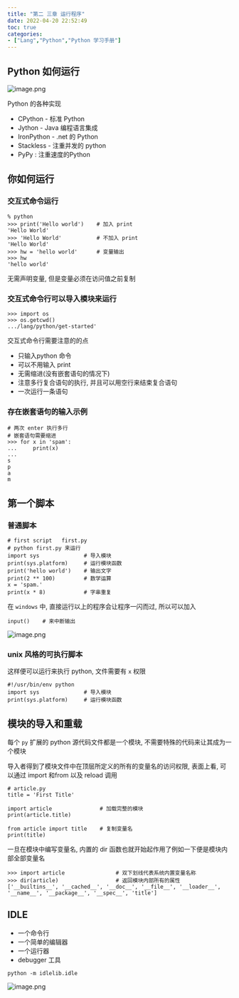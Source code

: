 ```yaml
---
title: "第二 三章 运行程序"
date: 2022-04-20 22:52:49
toc: true
categories:
- ["Lang","Python","Python 学习手册"]
---
```


<a name="f87a7220-57a9-4e03-bd8b-4d9e66eac4f1"></a>



## Python 如何运行
![image.png](https://file.wulicode.com/yuque/202208/04/23/2102tNApB4Zz.png?x-oss-process=image/resize,h_154)

Python 的各种实现

- CPython - 标准 Python
- Jython - Java 编程语言集成
- IronPython - .net 的 Python
- Stackless - 注重并发的 python
- PyPy : 注重速度的Python
<a name="c67d6bd0-944c-4440-8c1e-eabac075ecd9"></a>
## 你如何运行
<a name="39d30103-94db-4975-a129-aa2d198aa42b"></a>
### 交互式命令运行
```
% python
>>> print('Hello world')    # 加入 print
'Hello World'
>>> 'Hello World'           # 不加入 print
'Hello World'
>>> hw = 'hello world'      # 变量输出
>>> hw
'hello world'
```
无需声明变量, 但是变量必须在访问值之前复制
<a name="5b47f447-cac1-4aea-b5ad-4dc302772355"></a>
### 交互式命令行可以导入模块来运行
```
>>> import os
>>> os.getcwd()
.../lang/python/get-started'
```
交互式命令行需要注意的的点

- 只输入python 命令
- 可以不用输入 print
- 无需缩进(没有嵌套语句的情况下)
- 注意多行复合语句的执行, 并且可以用空行来结束复合语句
- 一次运行一条语句
<a name="fec711fa-ed7c-4bf7-944e-e500584d8787"></a>
### 存在嵌套语句的输入示例
```
# 两次 enter 执行多行
# 嵌套语句需要缩进
>>> for x in 'spam':
...     print(x)
...                       
s
p
a
m
```
<a name="4cc0eaf4-9a49-4c96-adf6-0fa4f49b221e"></a>
## 第一个脚本
<a name="36e5f466-e767-4cf0-aea1-3427a070756b"></a>
### 普通脚本
```
# first script   first.py
# python first.py 来运行
import sys              # 导入模块
print(sys.platform)     # 运行模块函数
print('hello world')    # 输出文字
print(2 ** 100)         # 数学运算
x = 'spam.'
print(x * 8)            # 字串重复
```
在 `windows` 中, 直接运行以上的程序会让程序一闪而过, 所以可以加入
```
input()    # 来中断输出
```
![image.png](https://file.wulicode.com/yuque/202208/04/23/2103zjigY1JW.png?x-oss-process=image/resize,h_186)
<a name="132cd9ad-a822-4d21-a2b6-0ed3d9a1a0ae"></a>
### unix 风格的可执行脚本
这样便可以运行来执行 python, 文件需要有 `x` 权限
```
#!/usr/bin/env python
import sys              # 导入模块
print(sys.platform)     # 运行模块函数
```
<a name="cfe0e651-ae4e-475d-a77e-d5ce6c8c5e78"></a>
## 模块的导入和重载
每个 `py` 扩展的 python 源代码文件都是一个模块, 不需要特殊的代码来让其成为一个模块

导入者得到了模块文件中在顶层所定义的所有的变量名的访问权限, 表面上看, 可以通过 import 和from 以及 reload 调用
```
# article.py
title = 'First Title'
```
```
import article               # 加载完整的模块
print(article.title)
```
```
from article import title    # 复制变量名
print(title)
```
一旦在模块中编写变量名, 内置的 dir 函数也就开始起作用了例如一下便是模块内部全部变量名
```
>>> import article                # 双下划线代表系统内置变量名称
>>> dir(article)                  # 返回模块内部所有的属性
['__builtins__', '__cached__', '__doc__', '__file__', '__loader__', '__name__', '__package__', '__spec__', 'title']
```
<a name="7c79d43d-f161-4570-a8e3-ae7c36ccec3d"></a>
## IDLE

- 一个命令行 
- 一个简单的编辑器
-  一个运行器
- debugger 工具
```
python -m idlelib.idle
```
![image.png](https://file.wulicode.com/yuque/202208/04/23/2103E5P0TKgK.png?x-oss-process=image/resize,h_142)

